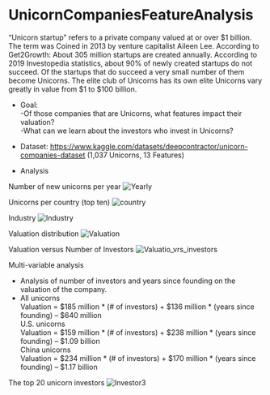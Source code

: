# UnicornCompaniesFeatureAnalysis

“Unicorn startup” refers to a private company valued at or over $1 billion. The term was Coined in 2013 by venture capitalist Aileen Lee.
According to Get2Growth: About 305 million startups are created annually. According to 2019 Investopedia statistics, about 90% of newly created startups do not succeed. Of the startups that do succeed a very small number of them become Unicorns. The elite club of Unicorns has its own elite Unicorns vary greatly in value from $1 to $100 billion.


- Goal:<br/>
-Of those companies that are Unicorns, what features impact their valuation?<br/>
-What can we learn about the investors who invest in Unicorns?<br/>


- Dataset: https://www.kaggle.com/datasets/deepcontractor/unicorn-companies-dataset (1,037 Unicorns, 13 Features)


- Analysis

Number of new unicorns per year
![Yearly](https://user-images.githubusercontent.com/71456314/167501906-339a6cb3-632e-4739-9611-ea06b1d9d072.jpg)


Unicorns per country (top ten)
![country](https://user-images.githubusercontent.com/71456314/167502123-cd58d197-2755-4621-80e4-b60a53ca7fb3.jpg)


Industry
![Industry](https://user-images.githubusercontent.com/71456314/167502169-c2e5d294-05ba-41bd-9d83-6b70a0c544b3.jpg)

Valuation distribution
![Valuation](https://user-images.githubusercontent.com/71456314/167502244-ac456b7e-80dc-4837-806f-ee264c250850.jpg)

Valuation versus Number of Investors
![Valuatio_vrs_investors](https://user-images.githubusercontent.com/71456314/167502300-e498e013-8d3b-4816-a708-91fad16afa00.jpg)


Multi-variable analysis<br/>
- Analysis of number of investors and years since founding on the valuation of the company.<br/>
- All unicorns<br/>
Valuation = $185 million * (# of investors) + $136 million * (years since founding) – $640 million<br/>
U.S. unicorns<br/>
Valuation = $159 million * (# of investors) + $238 million * (years since founding) – $1.09 billion<br/>
China unicorns<br/>
Valuation = $234 million * (# of investors) + $170 million * (years since founding) – $1.17 billion<br/>

The top 20 unicorn investors
![Investor3](https://user-images.githubusercontent.com/71456314/167503054-fc510dd5-2949-4c2f-ac70-c6b4063674b6.jpg)




